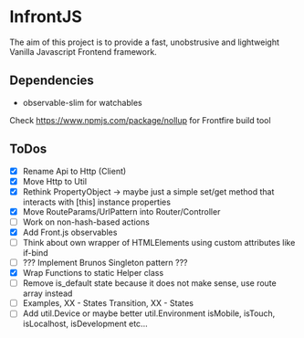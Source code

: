 # InfrontJS

The aim of this project is to provide a fast, unobstrusive and lightweight Vanilla Javascript Frontend framework.

## Dependencies

- observable-slim for watchables

Check
https://www.npmjs.com/package/nollup
for Frontfire build tool

## ToDos

- [X] Rename Api to Http (Client)
- [x] Move Http to Util
- [x] Rethink PropertyObject -> maybe just a simple set/get method that interacts with [this] instance properties
- [x] Move RouteParams/UrlPattern into Router/Controller
- [ ] Work on non-hash-based actions
- [x] Add Front.js observables
- [ ] Think about own wrapper of HTMLElements using custom attributes like if-bind
- [ ] ??? Implement Brunos Singleton pattern ???
- [x] Wrap Functions to static Helper class
- [ ] Remove is_default state because it does not make sense, use route array instead
- [ ] Examples, XX - States Transition, XX - States
- [ ] Add util.Device or maybe better util.Environment isMobile, isTouch, isLocalhost, isDevelopment etc...
